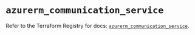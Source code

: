 # `azurerm_communication_service`

Refer to the Terraform Registry for docs: [`azurerm_communication_service`](https://registry.terraform.io/providers/hashicorp/azurerm/3.115.0/docs/resources/communication_service).

